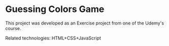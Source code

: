 # Guessing Colors Game

This project was developed as an Exercise project from one of the Udemy's course.

Related technologies:
HTML+CSS+JavaScript

